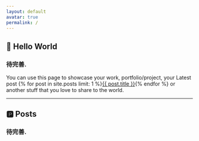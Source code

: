 ```yaml
---
layout: default
avatar: true
permalink: /
---
```

## 🚀 Hello World
### 待完善.
You can use this page to showcase your work, portfolio/project, your Latest post {% for post in site.posts limit: 1 %}<a href="{{ post.url | prepend: site.baseurl }}">{{ post.title }}</a>{% endfor %} or another stuff that you love to share to the world.

---

## 🅿️ Posts
### 待完善.  


